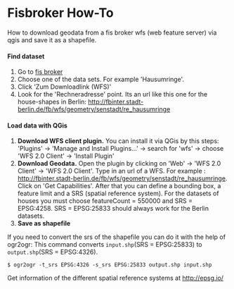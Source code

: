 Fisbroker How-To
==============

How to download geodata from a fis broker wfs (web feature server) via qgis and save it as a shapefile.


#### Find dataset

  1. Go to [fis broker](http://fbinter.stadt-berlin.de/fb/index.jsp)
  2. Choose one of the data sets. For example 'Hausumringe'.
  3. Click 'Zum Downloadlink (WFS)'
  4. Look for the 'Rechneradresse' point. Its an url like this one for the house-shapes in Berlin: http://fbinter.stadt-berlin.de/fb/wfs/geometry/senstadt/re_hausumringe

#### Load data with QGis

  1. **Download WFS client plugin.** You can install it via QGis by this steps: 'Plugins' -> 'Manage and Install Plugins...' -> search for 'wfs' -> choose 'WFS 2.0 Client' -> 'Install Plugin'
  2. **Download Geodata.** Open the plugin by clicking on 'Web' -> 'WFS 2.0 Client' -> 'WFS 2.0 Client'. Type in an url of a WFS. For example : http://fbinter.stadt-berlin.de/fb/wfs/geometry/senstadt/re_hausumringe. Click on 'Get Capabilities'. After that you can define a bounding box, a feature limit and a SRS (spatial reference system). For the datasets of houses you must choose featureCount = 550000 and SRS = EPSG:4258. SRS = EPSG:25833 should always work for the Berlin datasets.
  3. **Save as shapefile**

If you need to convert the srs of the shapefile you can do it with the help of ogr2ogr:
This command converts `input.shp`(SRS = EPSG:25833) to `output.shp`(SRS = EPSG:4326). 
```
$ ogr2ogr -t_srs EPSG:4326 -s_srs EPSG:25833 output.shp input.shp
```

Get information of the different spatial reference systems at http://epsg.io/
